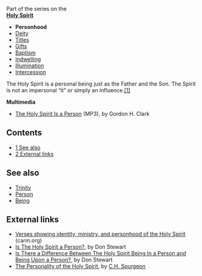 Part of the series on the  
**[Holy Spirit](Holy_Spirit "Holy Spirit")**
-   **Personhood**
-   [Deity](Deity_of_the_Holy_Spirit "Deity of the Holy Spirit")
-   [Titles](Titles_of_the_Holy_Spirit "Titles of the Holy Spirit")
-   [Gifts](Gifts_of_the_Spirit "Gifts of the Spirit")
-   [Baptism](Baptism_of_the_Holy_Spirit "Baptism of the Holy Spirit")
-   [Indwelling](Indwelling_of_the_Holy_Spirit "Indwelling of the Holy Spirit")
-   [Illumination](Illumination_of_the_Holy_Spirit "Illumination of the Holy Spirit")
-   [Intercession](Intercession_of_the_Holy_Spirit "Intercession of the Holy Spirit")

The Holy Spirit is a personal being just as the Father and the Son.
The Spirit is not an impersonal “it” or simply an
influence.[[1]](http://www.bible.org/page.asp?page_id=392)


**Multimedia**

-   [The Holy Spirit Is a Person](http://www.trinitylectures.org/MP3/The_Holy_Spirit_is_a_Person.mp3)
    (MP3), by Gordon H. Clark

## Contents

-   [1 See also](#See_also)
-   [2 External links](#External_links)



## See also

-   [Trinity](Trinity "Trinity")
-   [Person](Person "Person")
-   [Being](Being "Being")

## External links

-   [Verses showing identity, ministry, and personhood of the Holy Spirit](http://www.carm.org/doctrine/trinityspirit.htm)
    (carm.org)
-   [Is The Holy Spirit a Person?](http://www.blueletterbible.org/faq/nbi/404.html),
    by Don Stewart
-   [Is There a Difference Between The Holy Spirit Being In a Person and Being Upon a Person?](http://www.blueletterbible.org/faq/nbi/824.html),
    by Don Stewart
-   [The Personality of the Holy Spirit](http://www.biblebb.com/files/spurgeon/0004.htm),
    by [C.H. Spurgeon](C.H._Spurgeon "C.H. Spurgeon")



